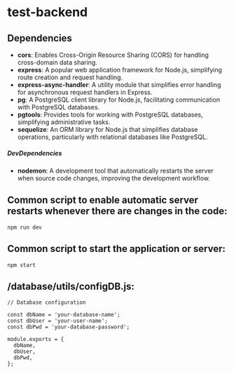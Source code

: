 # test-backend
   
## Dependencies

- **cors**: Enables Cross-Origin Resource Sharing (CORS) for handling cross-domain data sharing.
- **express**: A popular web application framework for Node.js, simplifying route creation and request handling.
- **express-async-handler**: A utility module that simplifies error handling for asynchronous request handlers in Express.
- **pg**: A PostgreSQL client library for Node.js, facilitating communication with PostgreSQL databases.
- **pgtools**: Provides tools for working with PostgreSQL databases, simplifying administrative tasks.
- **sequelize**: An ORM library for Node.js that simplifies database operations, particularly with relational databases like PostgreSQL.

##### DevDependencies

- **nodemon**: A development tool that automatically restarts the server when source code changes, improving the development workflow.




## Common script to enable automatic server restarts whenever there are changes in the code:
```
npm run dev
```

## Common script to start the application or server:
```
npm start
```


## /database/utils/configDB.js:
```
// Database configuration

const dbName = 'your-database-name';
const dbUser = 'your-user-name';
const dbPwd = 'your-database-password';

module.exports = {
  dbName,
  dbUser,
  dbPwd,
}; 
```
